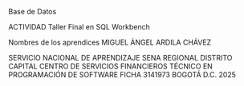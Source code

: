 Base de Datos

ACTIVIDAD
Taller Final en SQL Workbench 


Nombres de los aprendices
MIGUEL ÁNGEL ARDILA CHÁVEZ




SERVICIO NACIONAL DE APRENDIZAJE SENA
REGIONAL DISTRITO CAPITAL
CENTRO DE SERVICIOS FINANCIEROS
TÉCNICO EN PROGRAMACIÓN DE SOFTWARE
FICHA 3141973
BOGOTÁ D.C.
2025
